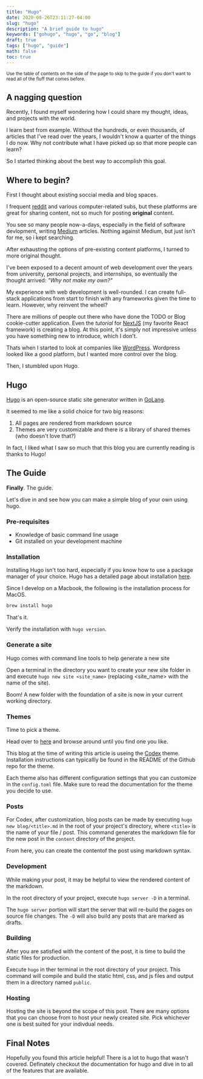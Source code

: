 ```yaml
---
title: "Hugo"
date: 2020-08-26T23:11:27-04:00
slug: "hugo"
description: "A brief guide to hugo"
keywords: ["gohugo", "hugo", "go", "blog"]
draft: true
tags: ["hugo", "guide"]
math: false
toc: true
---
```


<sub>Use the table of contents on the side of the page to skip to the guide if you
don't want to read all of the fluff that comes before.<sub>

## A nagging question

Recently, I found myself wondering how I could share my thought, ideas,
and projects with the world.

I learn best from example. Without the hundreds, or even thousands, of articles
that I've read over the years, I wouldn't know a quarter of the things I do now.
Why not contribute what I have picked up so that more people can learn?

So I started thinking about the best way to accomplish this goal.

## Where to begin?

First I thought about existing soccial media and blog spaces.

I frequent [reddit](https://reddit.com) and various computer-related subs, but
these platforms are great for sharing content, not so much for posting
**original** content.

You see so many people now-a-days, especially in the field of software
devlopment, writing [Medium](https://medium.com) articles. Nothing against
Medium, but just isn't for me, so i kept searching.

After exhausting the options of pre-existing content platforms, I turned to more
original thought.

I've been exposed to a decent amount of web development over the years from
university, personal projects, and internships, so eventually the thought
arrived: _"Why not make my own?"_

My experience with web development is well-rounded. I can create full-stack
applications from start to finish with any frameworks given the time to learn.
However, why reinvent the wheel?

There are millions of people out there who have done the TODO or Blog
cookie-cutter application. Even the _tutorial_ for [NextJS](https://nextjs.org)
(my favorite React framework) is creating a blog. At this point, it's simply
not impressive unless you have something new to introduce, which I don't.

Thats when I started to look at companies like
[WordPress](https://wordpress.com). Wordpress looked like a good platform, but
I wanted more control over the blog.

Then, I stumbled upon Hugo.

## Hugo

[Hugo](https://gohugo.io) is an open-source static site generator written
in [GoLang](https://golang.org).

It seemed to me like a solid choice for two big reasons:

1. All pages are rendered from markdown source
2. Themes are very customizable and there is a library of shared themes
   (who doesn't love that?)

In fact, I liked what I saw so much that this blog you are currently reading is
thanks to Hugo!

## The Guide

**Finally**. The guide.

Let's dive in and see how you can make a simple blog of your own using hugo.

### Pre-requisites

- Knowledge of basic command line usage
- Git installed on your development machine

### Installation

Installing Hugo isn't too hard, especially if you know how to use a package
manager of your choice. Hugo has a detailed page about installation
[here](https://gohugo.io/getting-started/quick-start/).

Since I develop on a Macbook, the following is the installation process for
MacOS.

```bash
brew install hugo
```

That's it.

Verify the installation with `hugo version`.

### Generate a site

Hugo comes with command line tools to help generate a new site

Open a terminal in the directory you want to create your new site folder in and
execute `hugo new site <site_name>` (replacing <site_name> with the name of
the site).

Boom! A new folder with the foundation of a site is now in your current working
directory.

### Themes

Time to pick a theme.

Head over to [here](https://themes.gohugo.io) and browse around until you find
one you like.

This blog at the time of writing this article is useing the
[Codex](https://github.com/jakewies/hugo-theme-codex) theme. Installation
instructions can typicallly be found in the README of the Github repo for the
theme.

Each theme also has different configuration settings that you can customize in the
`config.toml` file. Make sure to read the documentation for the theme you decide
to use.

### Posts

For Codex, after customization, blog posts can be made by executing
`hugo new blog/<title>.md` in the root of your project's directory, where
`<title>` is the name of your file / post. This command generates the
markdown file for the new post in the `content` directory of the project.

From here, you can create the contentof the post using markdown syntax.

### Development

While making your post, it may be helpful to view the rendered content of the
markdown.

In the root directory of your project, execute `hugo server -D` in a terminal.

The `hugo server` portion will start the server that will re-build the pages on
source file changes. The `-D` will also build any posts that are marked as drafts.

### Building

After you are satisfied with the content of the post, it is time to build the static
files for production.

Execute `hugo` in ther terminal in the root directory of your project. This command
will compile and build the static html, css, and js files and output them in
a directory named `public`.

### Hosting

Hosting the site is beyond the scope of this post. There are many
options that you can choose from to host your newly created site. Pick whichever
one is best suited for your indivdual needs.

## Final Notes

Hopefully you found this article helpful! There is a lot to hugo that wasn't
covered. Definately checkout the documentation for hugo and dive in to all of the
features that are available.
